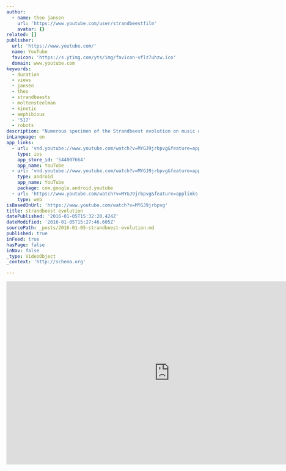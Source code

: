 ```yaml
---
author:
  - name: theo jansen
    url: 'https://www.youtube.com/user/strandbeestfilm'
    avatar: {}
related: []
publisher:
  url: 'https://www.youtube.com/'
  name: YouTube
  favicon: 'https://s.ytimg.com/yts/img/favicon-vflz7uhzw.ico'
  domain: www.youtube.com
keywords:
  - duration
  - views
  - jansen
  - theo
  - strandbeests
  - moltensteelman
  - kinetic
  - amphibious
  - '517'
  - robots
description: "Numerous specimen of the Strandbeest evolution on music of Khachaturian's Spartacus. It open the archives of fossils. Theo Jansen's work since 1990. He tries to make new forms of live on beaches. His animals get their energy from the wind so they don't have to eat."
inLanguage: en
app_links:
  - url: 'vnd.youtube://www.youtube.com/watch?v=MYGJ9jrbpvg&feature=applinks'
    type: ios
    app_store_id: '544007664'
    app_name: YouTube
  - url: 'vnd.youtube://www.youtube.com/watch?v=MYGJ9jrbpvg&feature=applinks'
    type: android
    app_name: YouTube
    package: com.google.android.youtube
  - url: 'https://www.youtube.com/watch?v=MYGJ9jrbpvg&feature=applinks'
    type: web
isBasedOnUrl: 'https://www.youtube.com/watch?v=MYGJ9jrbpvg'
title: strandbeest evolution
datePublished: '2016-01-05T15:32:20.424Z'
dateModified: '2016-01-05T15:27:46.605Z'
sourcePath: _posts/2016-01-05-strandbeest-evolution.md
published: true
inFeed: true
hasPage: false
inNav: false
_type: VideoObject
_context: 'http://schema.org'

---
```

<iframe src="https://cdn.embedly.com/widgets/media.html?src=https%3A%2F%2Fwww.youtube.com%2Fembed%2FMYGJ9jrbpvg%3Ffeature%3Doembed&amp;url=https%3A%2F%2Fwww.youtube.com%2Fwatch%3Fv%3DMYGJ9jrbpvg&amp;image=https%3A%2F%2Fi.ytimg.com%2Fvi%2FMYGJ9jrbpvg%2Fhqdefault.jpg&amp;key=b7d04c9b404c499eba89ee7072e1c4f7&amp;type=text%2Fhtml&amp;schema=youtube" width="854" height="480" scrolling="no" frameborder="0" allowfullscreen="allowfullscreen" style=""></iframe>